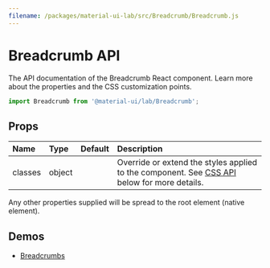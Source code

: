 ```yaml
---
filename: /packages/material-ui-lab/src/Breadcrumb/Breadcrumb.js
---
```


<!--- This documentation is automatically generated, do not try to edit it. -->

# Breadcrumb API

<p class="description">The API documentation of the Breadcrumb React component. Learn more about the properties and the CSS customization points.</p>

```js
import Breadcrumb from '@material-ui/lab/Breadcrumb';
```



## Props

| Name | Type | Default | Description |
|:-----|:-----|:--------|:------------|
| <span class="prop-name">classes</span> | <span class="prop-type">object</span> |   | Override or extend the styles applied to the component. See [CSS API](#css-api) below for more details. |

Any other properties supplied will be spread to the root element (native element).

## Demos

- [Breadcrumbs](/lab/breadcrumbs/)

